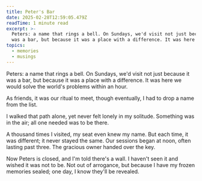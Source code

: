 ```yaml
---
title: Peter's Bar
date: 2025-02-28T12:59:05.479Z
readTime: 1 minute read
excerpt: >-
  Peters: a name that rings a bell. On Sundays, we'd visit not just because it
  was a bar, but because it was a place with a difference. It was here we w...
topics:
  - memories
  - musings
---
```

Peters: a name that rings a bell. On Sundays, we'd visit not just because it was a bar, but because it was a place with a difference. It was here we would solve the world's problems within an hour.
 
 As friends, it was our ritual to meet, though eventually, I had to drop a name from the list.
 
 I walked that path alone, yet never felt lonely in my solitude. Something was in the air; all one needed was to be there.
 
 A thousand times I visited, my seat even knew my name. But each time, it was different; it never stayed the same. Our sessions began at noon, often lasting past three. The gracious owner handed over the key.
 
 Now Peters is closed, and I'm told there's a wall. I haven't seen it and wished it was not to be. Not out of arrogance, but because I have my frozen memories sealed; one day, I know they'll be revealed.
